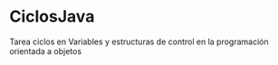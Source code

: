 # CiclosJava
Tarea ciclos en Variables y estructuras de control en la programación orientada a objetos
